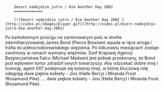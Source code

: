 
        Śmierć nadejdzie jutro / Die Another Day 2002 
        =============
        
        [![Śmierć nadejdzie jutro / Die Another Day 2002 ](http://vidos.pl/images/player.gif)](http://vidos.pl/mierc-nadejdzie-jutro-die-another-day-2002)
        
        
 Po karkołomnym pościgu na zaminowanym polu w strefie zdemilitaryzowanej James Bond (Pierce Brosnan) wpada w ręce wroga i trafia do północnokoreańskiego więzienia. Po kilkunastu miesiącach zostaje zwolniony w ramach wymiany więźniów. Szef Krajowej Agencji Bezpieczeństwa Falco (Michael Madsen) jest jednak przekonany, że Bond pod wpływem tortur zdradził swych towarzyszy. Aby odzyskać dobre imię i licencję, agent 007 podejmuje się kolejnej misji, w której kluczową rolę odegrają dwie piękne kobiety - Jinx (Halle Berry) i Miranda Frost (Rosamund Pike).  ... dwie piękne kobiety - Jinx (Halle Berry) i Miranda Frost (Rosamund Pike).
    